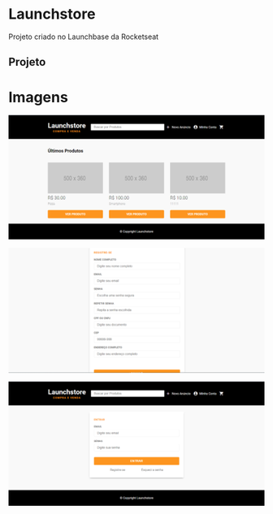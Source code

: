 # Launchstore
Projeto criado no Launchbase da Rocketseat

## Projeto

# Imagens

![launchstore](launchstore.png)


![launchstore](launchstore2.png)


![launchstore](launchstore3.png)


